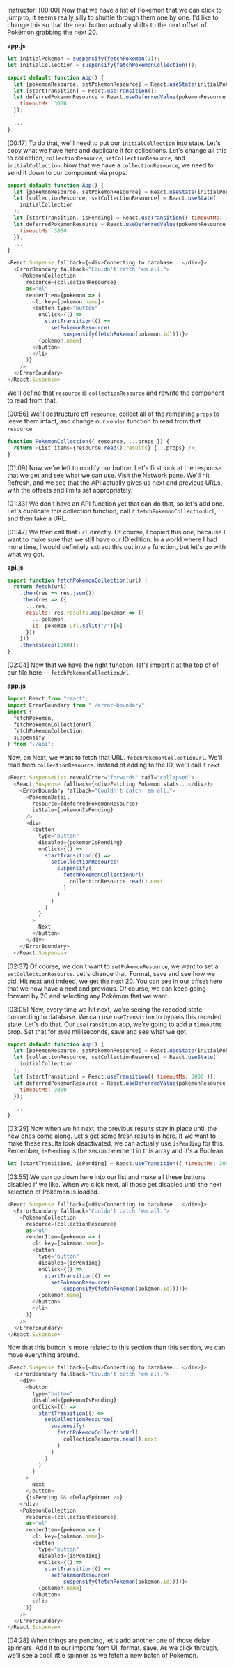 Instructor: [00:00] Now that we have a list of Pokémon that we can click to jump to, it seems really silly to shuttle through them one by one. I'd like to change this so that the next button actually shifts to the next offset of Pokémon grabbing the next 20.

**app.js**
```js
let initialPokemon = suspensify(fetchPokemon(1));
let initialCollection = suspensify(fetchPokemonCollection());

export default function App() {
  let [pokemonResource, setPokemonResource] = React.useState(initialPokemon);
  let [startTransition] = React.useTransition();
  let deferredPokemonResource = React.useDeferredValue(pokemonResource, {
    timeoutMs: 3000
  });
  
  ...
}

```

[00:17] To do that, we'll need to put our `initialCollection` into state. Let's copy what we have here and duplicate it for collections. Let's change all this to collection, `collectionResource`, `setCollectionResource`, and `initialCollection`. Now that we have a `collectionResource`, we need to send it down to our component via props. 

```js
export default function App() {
  let [pokemonResource, setPokemonResource] = React.useState(initialPokemon);
  let [collectionResource, setCollectionResource] = React.useState(
    initialCollection
  );
  let [startTransition, isPending] = React.useTransition({ timeoutMs: 3000 });
  let deferredPokemonResource = React.useDeferredValue(pokemonResource, {
    timeoutMs: 3000
  });
  ...
}
```
```js
<React.Suspense fallback={<div>Connecting to database...</div>}>
  <ErrorBoundary fallback="Couldn't catch 'em all.">
    <PokemonCollection
      resource={collectionResource}
      as="ul"
      renderItem={pokemon => (
        <li key={pokemon.name}>
        <button type="button" 
          onClick={() => 
            startTransition(() => 
              setPokemonResource(
                  suspensify(fetchPokemon(pokemon.id))))}>
          {pokemon.name}
        </button>
        </li>
      )}
    />
  </ErrorBoundary>
</React.Suspense>
```

We'll define that `resource` is `collectionResource` and rewrite the component to read from that.


[00:56] We'll destructure off `resource`, collect all of the remaining `props` to leave them intact, and change our `render` function to read from that `resource`.

```js
function PokemonCollection({ resource, ...props }) {
  return <List items={resource.read().results} {...props} />;
}
```

[01:09] Now we're left to modify our button. Let's first look at the response that we get and see what we can use. Visit the Network pane. We'll hit Refresh, and we see that the API actually gives us next and previous URLs, with the offsets and limits set appropriately.

[01:33] We don't have an API function yet that can do that, so let's add one. Let's duplicate this collection function, call it `fetchPokemonCollectionUrl`, and then take a URL.

[01:47] We then call that `url` directly. Of course, I copied this one, because I want to make sure that we still have our ID edition. In a world where I had more time, I would definitely extract this out into a function, but let's go with what we got.

**api.js**
```js
export function fetchPokemonCollection(url) {
  return fetch(url)
    .then(res => res.json())
    .then(res => ({
      ...res,
      results: res.results.map(pokemon => ({
        ...pokemon,
        id: pokemon.url.split("/")[6]
      }))
    }))
    .then(sleep(1000));
}

```

[02:04] Now that we have the right function, let's import it at the top of of our file here -- `fetchPokemonCollectionUrl`.

**app.js**
```js
import React from "react";
import ErrorBoundary from "./error-boundary";
import {
  fetchPokemon,
  fetchPokemonCollectionUrl,
  fetchPokemonCollection,
  suspensify
} from "./api";
```

Now, on Next, we want to fetch that URL. `fetchPokemonCollectionUrl`. We'll read from `collectionResource`. Instead of adding to the ID, we'll call it `next`.

```js
<React.SuspenseList revealOrder="forwards" tail="collapsed">
  <React.Suspense fallback={<div>Fetching Pokemon stats...</div>}>
    <ErrorBoundary fallback="Couldn't catch 'em all.">
      <PokemonDetail 
        resource={deferredPokemonResource}
        isStale={pokemonIsPending}
      />
      <div>
        <button
          type="button"
          disabled={pokemonIsPending}
          onClick={() =>
            startTransition(() =>
              setCollectionResource(
                suspensify(
                  fetchPokemonCollectionUrl(
                    collectionResource.read().next
                  )
                )
              )
            )
          }
        >
          Next
        </button>
      </div>
    </ErrorBoundary>
  </React.Suspense>

```

[02:37] Of course, we don't want to `setPokemonResource`, we want to set a `setCollectionResource`. Let's change that. Format, save and see how we did. Hit next and indeed, we get the next 20. You can see in our offset here that we now have a next and previous. Of course, we can keep going forward by 20 and selecting any Pokémon that we want.

[03:05] Now, every time we hit next, we're seeing the receded state connecting to database. We can use `useTransition` to bypass this receded state. Let's do that. Our `useTransition` app, we're going to add a `timeoutMs` prop. Set that for `3000` milliseconds, save and see what we got.

```js
export default function App() {
  let [pokemonResource, setPokemonResource] = React.useState(initialPokemon);
  let [collectionResource, setCollectionResource] = React.useState(
    initialCollection
  );
  let [startTransition] = React.useTransition({ timeoutMs: 3000 });
  let deferredPokemonResource = React.useDeferredValue(pokemonResource, {
    timeoutMs: 3000
  });

  ...
}
```

[03:29] Now when we hit next, the previous results stay in place until the new ones come along. Let's get some fresh results in here. If we want to make these results look deactivated, we can actually use `isPending` for this. Remember, `isPending` is the second element in this array and it's a Boolean.

```js
let [startTransition, isPending] = React.useTransition({ timeoutMs: 3000 });
```

[03:55] We can go down here into our list and make all these buttons disabled if we like. When we click next, all those get disabled until the next selection of Pokémon is loaded. 

```js
<React.Suspense fallback={<div>Connecting to database...</div>}>
  <ErrorBoundary fallback="Couldn't catch 'em all.">
    <PokemonCollection
      resource={collectionResource}
      as="ul"
      renderItem={pokemon => (
        <li key={pokemon.name}>
        <button 
          type="button"
          disabled={isPending}
          onClick={() => 
            startTransition(() => 
              setPokemonResource(
                  suspensify(fetchPokemon(pokemon.id))))}>
          {pokemon.name}
        </button>
        </li>
      )}
    />
  </ErrorBoundary>
</React.Suspense>
```

Now that this button is more related to this section than this section, we can move everything around.

```js
<React.Suspense fallback={<div>Connecting to database...</div>}>
  <ErrorBoundary fallback="Couldn't catch 'em all.">
    <div>
      <button
        type="button"
        disabled={pokemonIsPending}
        onClick={() =>
          startTransition(() =>
            setCollectionResource(
              suspensify(
                fetchPokemonCollectionUrl(
                  collectionResource.read().next
                )
              )
            )
          )
        }
      >
        Next
      </button>
      {isPending && <DelaySpinner />}
    </div>
    <PokemonCollection
      resource={collectionResource}
      as="ul"
      renderItem={pokemon => (
        <li key={pokemon.name}>
        <button 
          type="button"
          disabled={isPending}
          onClick={() => 
            startTransition(() => 
              setPokemonResource(
                  suspensify(fetchPokemon(pokemon.id))))}>
          {pokemon.name}
        </button>
        </li>
      )}
    />
  </ErrorBoundary>
</React.Suspense>
```

[04:28] When things are pending, let's add another one of those delay spinners. Add it to our imports from UI, format, save. As we click through, we'll see a cool little spinner as we fetch a new batch of Pokémon.
